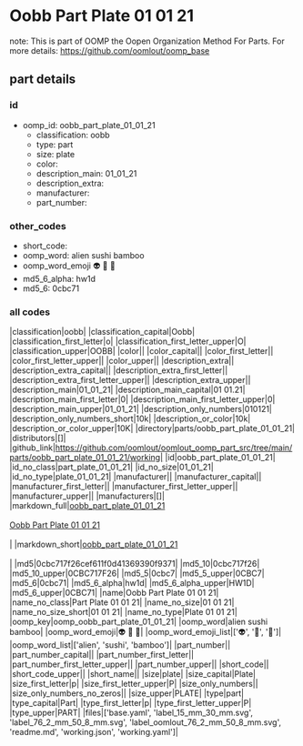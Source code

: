 # Oobb Part Plate 01 01 21  

note: This is part of OOMP the Oopen Organization Method For Parts. For more details: https://github.com/oomlout/oomp_base

##  part details





### id
* oomp_id: oobb_part_plate_01_01_21
  * classification: oobb
  * type: part
  * size: plate
  * color: 
  * description_main: 01_01_21
  * description_extra: 
  * manufacturer: 
  * part_number: 

### other_codes
* short_code: 
* oomp_word: alien sushi bamboo
* oomp_word_emoji :alien: :sushi: :bamboo:
* md5_6_alpha: hw1d
* md5_6: 0cbc71

### all codes 
|classification|oobb|
|classification_capital|Oobb|
|classification_first_letter|o|
|classification_first_letter_upper|O|
|classification_upper|OOBB|
|color||
|color_capital||
|color_first_letter||
|color_first_letter_upper||
|color_upper||
|description_extra||
|description_extra_capital||
|description_extra_first_letter||
|description_extra_first_letter_upper||
|description_extra_upper||
|description_main|01_01_21|
|description_main_capital|01 01.21|
|description_main_first_letter|0|
|description_main_first_letter_upper|0|
|description_main_upper|01_01_21|
|description_only_numbers|010121|
|description_only_numbers_short|10k|
|description_or_color|10k|
|description_or_color_upper|10K|
|directory|parts/oobb_part_plate_01_01_21|
|distributors|[]|
|github_link|https://github.com/oomlout/oomlout_oomp_part_src/tree/main/parts/oobb_part_plate_01_01_21/working|
|id|oobb_part_plate_01_01_21|
|id_no_class|part_plate_01_01_21|
|id_no_size|01_01_21|
|id_no_type|plate_01_01_21|
|manufacturer||
|manufacturer_capital||
|manufacturer_first_letter||
|manufacturer_first_letter_upper||
|manufacturer_upper||
|manufacturers|[]|
|markdown_full|[oobb_part_plate_01_01_21](https://github.com/oomlout/oomlout_oomp_part_src/tree/main/parts/oobb_part_plate_01_01_21/working)<br>[](https://github.com/oomlout/oomlout_oomp_part_src/tree/main/parts/oobb_part_plate_01_01_21/working)<br>[Oobb Part Plate 01 01 21](https://github.com/oomlout/oomlout_oomp_part_src/tree/main/parts/oobb_part_plate_01_01_21/working)<br><br>|
|markdown_short|[oobb_part_plate_01_01_21](https://github.com/oomlout/oomlout_oomp_part_src/tree/main/parts/oobb_part_plate_01_01_21/working)<br><br>|
|md5|0cbc717f26cef611f0d41369390f9371|
|md5_10|0cbc717f26|
|md5_10_upper|0CBC717F26|
|md5_5|0cbc7|
|md5_5_upper|0CBC7|
|md5_6|0cbc71|
|md5_6_alpha|hw1d|
|md5_6_alpha_upper|HW1D|
|md5_6_upper|0CBC71|
|name|Oobb Part Plate 01 01 21|
|name_no_class|Part Plate 01 01 21|
|name_no_size|01 01 21|
|name_no_size_short|01 01 21|
|name_no_type|Plate 01 01 21|
|oomp_key|oomp_oobb_part_plate_01_01_21|
|oomp_word|alien sushi bamboo|
|oomp_word_emoji|:alien: :sushi: :bamboo:|
|oomp_word_emoji_list|[':alien:', ':sushi:', ':bamboo:']|
|oomp_word_list|['alien', 'sushi', 'bamboo']|
|part_number||
|part_number_capital||
|part_number_first_letter||
|part_number_first_letter_upper||
|part_number_upper||
|short_code||
|short_code_upper||
|short_name||
|size|plate|
|size_capital|Plate|
|size_first_letter|p|
|size_first_letter_upper|P|
|size_only_numbers||
|size_only_numbers_no_zeros||
|size_upper|PLATE|
|type|part|
|type_capital|Part|
|type_first_letter|p|
|type_first_letter_upper|P|
|type_upper|PART|
|files|['base.yaml', 'label_15_mm_30_mm.svg', 'label_76_2_mm_50_8_mm.svg', 'label_oomlout_76_2_mm_50_8_mm.svg', 'readme.md', 'working.json', 'working.yaml']|
